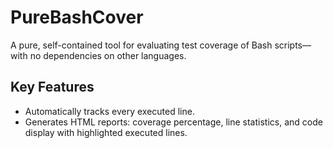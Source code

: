 # PureBashCover

A pure, self-contained tool for evaluating test coverage of Bash scripts—with no dependencies on other languages.

## Key Features

-  Automatically tracks every executed line.
-  Generates HTML reports: coverage percentage, line statistics, and code display with highlighted executed lines.